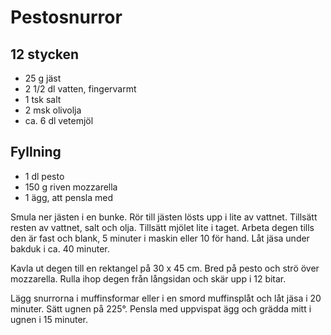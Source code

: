 # Pestosnurror

## 12 stycken

- 25 g jäst
- 2 1/2 dl vatten, fingervarmt
- 1 tsk salt
- 2 msk olivolja
- ca. 6 dl vetemjöl

## Fyllning
- 1 dl pesto
- 150 g riven mozzarella
- 1 ägg, att pensla med

Smula ner jästen i en bunke. Rör till jästen lösts upp i lite av vattnet. Tillsätt resten
av vattnet, salt och olja. Tillsätt mjölet lite i taget. Arbeta degen tills den är fast
och blank, 5 minuter i maskin eller 10 för hand. Låt jäsa under bakduk i ca. 40 minuter.

Kavla ut degen till en rektangel på 30 x 45 cm. Bred på pesto och strö över mozzarella.
Rulla ihop degen från långsidan och skär upp i 12 bitar.

Lägg snurrorna i muffinsformar eller i en smord muffinsplåt och låt jäsa i 20 minuter.
Sätt ugnen på 225°. Pensla med uppvispat ägg och grädda mitt i ugnen i 15 minuter.